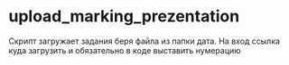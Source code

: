 # upload_marking_prezentation
Скрипт загружает задания беря файла из папки дата. На вход ссылка куда загрузить и обязательно в коде выставить нумерацию
